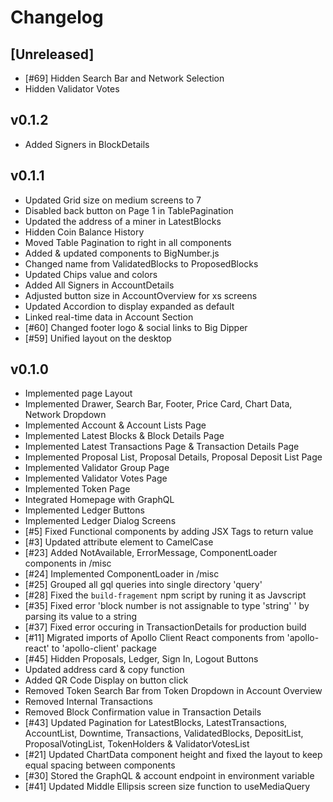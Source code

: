 # Changelog

## [Unreleased]

* [#69] Hidden Search Bar and Network Selection
* Hidden Validator Votes

## v0.1.2

* Added Signers in BlockDetails

## v0.1.1

* Updated Grid size on medium screens to 7
* Disabled back button on Page 1 in TablePagination
* Updated the address of a miner in LatestBlocks
* Hidden Coin Balance History
* Moved Table Pagination to right in all components
* Added & updated components to BigNumber.js
* Changed name from ValidatedBlocks to ProposedBlocks
* Updated Chips value and colors 
* Added All Signers in AccountDetails
* Adjusted button size in AccountOverview for xs screens
* Updated Accordion to display expanded as default
* Linked real-time data in Account Section
* [#60] Changed footer logo & social links to Big Dipper
* [#59] Unified layout on the desktop 


## v0.1.0

* Implemented page Layout 
* Implemented Drawer, Search Bar, Footer, Price Card, Chart Data, Network Dropdown
* Implemented Account  & Account Lists Page
* Implemented Latest Blocks &  Block Details Page
* Implemented Latest Transactions Page & Transaction Details Page
* Implemented Proposal List, Proposal Details, Proposal Deposit List Page
* Implemented Validator Group Page
* Implemented Validator Votes Page
* Implemented Token Page 
* Integrated Homepage with GraphQL 
* Implemented Ledger Buttons 
* Implemented Ledger Dialog Screens 
* [#5] Fixed Functional components by adding JSX Tags to return value
* [#3] Updated attribute element to CamelCase
* [#23] Added NotAvailable, ErrorMessage, ComponentLoader components in /misc
* [#24] Implemented ComponentLoader in /misc
* [#25] Grouped all gql queries into single directory 'query'
* [#28] Fixed the `build-fragement` npm script by runing it as Javscript
* [#35] Fixed error 'block number is not assignable to type 'string' ' by parsing its value to a string 
* [#37] Fixed error occuring in TransactionDetails for production build 
* [#11] Migrated imports of Apollo Client React components from 'apollo-react'  to 'apollo-client' package 
* [#45] Hidden Proposals, Ledger, Sign In, Logout Buttons 
* Updated address card & copy function
* Added QR Code Display on button click
* Removed Token Search Bar from Token Dropdown in Account Overview
* Removed Internal Transactions
* Removed Block Confirmation value in Transaction Details 
* [#43] Updated Pagination for LatestBlocks, LatestTransactions, AccountList, Downtime, Transactions, ValidatedBlocks, DepositList, ProposalVotingList, TokenHolders & ValidatorVotesList
* [#21] Updated ChartData component height and fixed the layout to keep equal spacing between components 
* [#30] Stored the GraphQL & account endpoint in environment variable
* [#41] Updated Middle Ellipsis screen size function to useMediaQuery 
